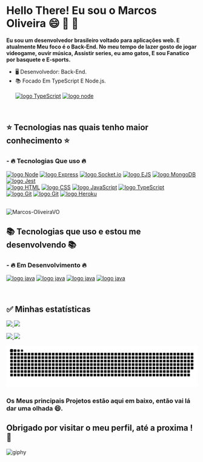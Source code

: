 
# Hello There! Eu sou o Marcos Oliveira :smile: :space_invader: :doughnut:

__Eu sou um desenvolvedor brasileiro voltado para aplicações web. E atualmente Meu foco é o Back-End. No meu tempo de lazer gosto de jogar videogame, ouvir música, Assistir series, eu amo gatos, E sou Fanatico por basquete e E-sports.__

- 🖥️ Desenvolvedor: Back-End.
- 📚 Focado Em TypeScript E Node.js. <br> <br>
  [![logo TypeScript](https://img.shields.io/badge/TypeScript-blue?style=for-the-badge&logo=JavaScript&logoColor=white)](#)
 [![logo node](https://img.shields.io/badge/Node-green?style=for-the-badge&logo=node.js&logoColor=white)](#)
<br>  

## :star: Tecnologias nas quais tenho maior conhecimento :star: ##

<div style="display: inline_block">
  <h3>- 🔥 Tecnologias Que uso 🔥 </h3>

[![logo Node](https://img.shields.io/badge/Node-green?style=for-the-badge&logo=node.js&logoColor=black)](#)
[![logo Express](https://img.shields.io/badge/Express-blue?style=for-the-badge&logo=Express&logoColor=white)](#)
[![logo Socket.io](https://img.shields.io/badge/Socket.io-black?style=for-the-badge&logo=Socket.io&logoColor=white)](#)
[![logo EJS](https://img.shields.io/badge/EJS-grey?style=for-the-badge&logo=template&logoColor=white)](#)
[![logo MongoDB](https://img.shields.io/badge/MongoDB-green?style=for-the-badge&logo=mongodb&logoColor=white)](#)
[![logo Jest](https://img.shields.io/badge/Jest-brown?style=for-the-badge&logo=jest&logoColor=white)](#)
<br>
[![logo HTML](https://img.shields.io/badge/HTML-239120?style=for-the-badge&logo=HTML5&logoColor=white)](#)
[![logo CSS](https://img.shields.io/badge/CSS-239120?style=for-the-badge&logo=css3&logoColor=white)](#)
[![logo JavaScript](https://img.shields.io/badge/JavaScript-F7DF1E?style=for-the-badge&logo=JavaScript&logoColor=black)](#)
[![logo TypeScript](https://img.shields.io/badge/TypeScript-blue?style=for-the-badge&logo=JavaScript&logoColor=black)](#)
<br>
[![logo Git](https://img.shields.io/badge/Git-ED8B00?style=for-the-badge&logo=Git&logoColor=white)](#)
[![logo Git](https://img.shields.io/badge/Github-grey?style=for-the-badge&logo=Github&logoColor=white)](#)
[![logo Heroku](https://img.shields.io/badge/Heroku-purple?style=for-the-badge&logo=Heroku&logoColor=white)](#)
  
  

  
  <br>
  <img src="https://komarev.com/ghpvc/?username=Marcos-OliveiraVO&color=green" alt="Marcos-OliveiraVO" />

 ## :books: Tecnologias que uso e estou me desenvolvendo 📚 ##
 
  <h3> - 🔥 Em Desenvolvimento 🔥 </h3>
  
  [![logo java](https://img.shields.io/badge/React-20232A?style=for-the-badge&logo=React&logoColor=white)](#)
  [![logo java](https://img.shields.io/badge/redux-purple?style=for-the-badge&logo=redux&logoColor=white)](#)
  [![logo java](https://img.shields.io/badge/docker-blue?style=for-the-badge&logo=docker&logoColor=white)](#)
  [![logo java](https://img.shields.io/badge/PostgreSQL-ocean?style=for-the-badge&logo=PostgreSQL&logoColor=white)](#)
</div>
  <br>
  
  ## :white_check_mark: Minhas estatísticas ##
  
  <div>
  
  <a href="https://github.com/Marcos-OliveiraVO">
  <img height="150em" src="https://github-readme-stats.vercel.app/api?username=Marcos-OliveiraVO&show_icons=true&theme=dracula&include_all_commits=true&count_private=true"/>
  <img height="150em" src="https://github-readme-stats.vercel.app/api/top-langs/?username=Marcos-OliveiraVO&layout=compact&langs_count=7&theme=dracula"/>

</div>
 
  <a href = "mailto:marcosoliveira.rd@gmail.com"><img src="https://img.shields.io/badge/-Gmail-%23333?style=for-the-badge&logo=gmail&logoColor=white" target="_blank">
  <a href="https://www.linkedin.com/in/marcos-oliveira-a5b676236/" target="_blank"><img src="https://img.shields.io/badge/-LinkedIn-%230077B5?style=for-the-badge&logo=linkedin&logoColor=white" target="_blank"></a> 
  </a>

![Snake animation](https://github.com/Marcos-OliveiraVO/Marcos-OliveiraVO/blob/output/github-contribution-grid-snake.svg)
  
### Os Meus principais Projetos estão aqui em baixo, então vai lá dar uma olhada 😄.
  ## Obrigado por visitar o meu perfil, até a proxima !:wave:
![giphy](https://user-images.githubusercontent.com/88260644/167315071-35f82826-e650-49bc-8154-cbca78ce7210.gif)

  
